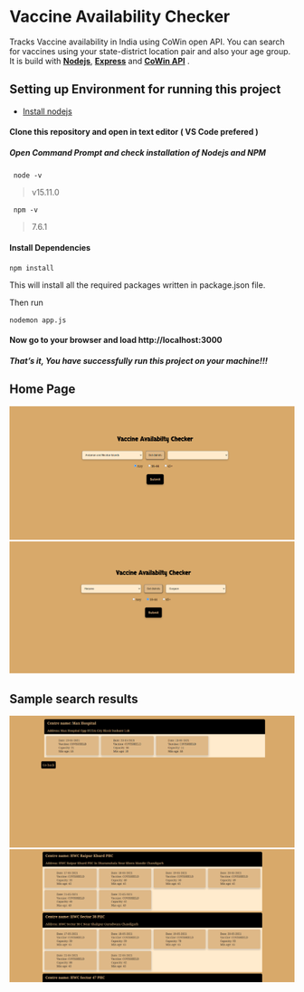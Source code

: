 # Vaccine Availability Checker

Tracks Vaccine availability in India using CoWin open API.
You can search for vaccines using your state-district location pair and also your age group.
   It is build with [**Nodejs**](https://nodejs.org), [**Express**](https://expressjs.com) and [**CoWin API**](https://apisetu.gov.in/public/marketplace/api/cowin#/Appointment%20Availability%20APIs/calendarByDistrict) .
   
## Setting up Environment for running this project
  * [Install nodejs](https://nodejs.org/en/download/package-manager/#windows)
 


#### Clone this repository and open in text editor ( VS Code prefered )  
 
 ##### Open Command Prompt and check installation of Nodejs and NPM
    
   > 
     node -v
   > v15.11.0
     
   
   > 
     npm -v
   > 7.6.1
  
  #### Install Dependencies 
    npm install
This will install all the required packages written in package.json file.

Then run

    nodemon app.js
    
 #### Now go to your browser and load http://localhost:3000 
 ##### That’s it, You have successfully run this project on your machine!!!
 
 ## Home Page 
 ![home page-1](https://github.com/yashguptaji/CoWin/blob/main/uploads/1.png)
 ![home page-2](https://github.com/yashguptaji/CoWin/blob/main/uploads/2.png)



 ## Sample search results
 ![login](https://github.com/yashguptaji/CoWin/blob/main/uploads/3.png)
 ![sign up](https://github.com/yashguptaji/CoWin/blob/main/uploads/4.png)






